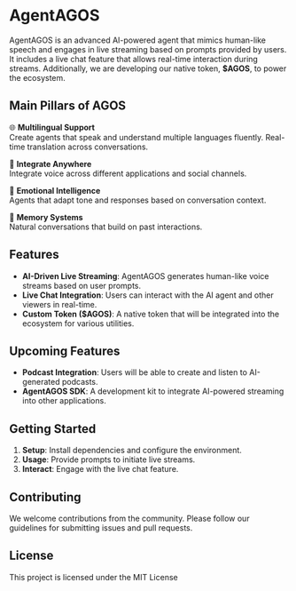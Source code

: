 # AgentAGOS

AgentAGOS is an advanced AI-powered agent that mimics human-like speech and engages in live streaming based on prompts provided by users. It includes a live chat feature that allows real-time interaction during streams. Additionally, we are developing our native token, **$AGOS**, to power the ecosystem.

## Main Pillars of AGOS

🌐 **Multilingual Support**  
Create agents that speak and understand multiple languages fluently. Real-time translation across conversations.

🔌 **Integrate Anywhere**  
Integrate voice across different applications and social channels.

🧠 **Emotional Intelligence**  
Agents that adapt tone and responses based on conversation context.

🔄 **Memory Systems**  
Natural conversations that build on past interactions.

## Features

- **AI-Driven Live Streaming**: AgentAGOS generates human-like voice streams based on user prompts.
- **Live Chat Integration**: Users can interact with the AI agent and other viewers in real-time.
- **Custom Token ($AGOS)**: A native token that will be integrated into the ecosystem for various utilities.

## Upcoming Features

- **Podcast Integration**: Users will be able to create and listen to AI-generated podcasts.
- **AgentAGOS SDK**: A development kit to integrate AI-powered streaming into other applications.

## Getting Started

1. **Setup**: Install dependencies and configure the environment.
2. **Usage**: Provide prompts to initiate live streams.
3. **Interact**: Engage with the live chat feature.


## Contributing

We welcome contributions from the community. Please follow our guidelines for submitting issues and pull requests.

## License

This project is licensed under the MIT License